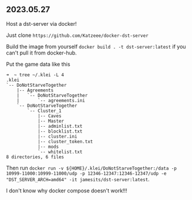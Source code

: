 2023.05.27
---

Host a dst-server via docker!

Just clone `https://github.com/Katzeee/docker-dst-server`

Build the image from yourself `docker build . -t dst-server:latest` if you can't pull it from docker-hub.

Put the game data like this

```
➜  ~ tree ~/.klei -L 4
.klei
`-- DoNotStarveTogether
    |-- Agreements
    |   `-- DoNotStarveTogether
    |       `-- agreements.ini
    `-- DoNotStarveTogether
        `-- Cluster_1
            |-- Caves
            |-- Master
            |-- adminlist.txt
            |-- blocklist.txt
            |-- cluster.ini
            |-- cluster_token.txt
            |-- mods
            `-- whitelist.txt
8 directories, 6 files
```

Then run `docker run -v ${HOME}/.klei/DoNotStarveTogether:/data -p 10999-11000:10999-11000/udp -p 12346-12347:12346-12347/udp -e "DST_SERVER_ARCH=amd64" -it jamesits/dst-server:latest`.

I don't know why docker compose doesn't work!!!


